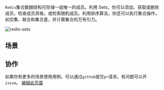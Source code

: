 `Redis`集合数据结构可存储一组唯一的成员。利用 Sets，你可以添加、获取或删除成员，检查成员资格，或检索随机成员。利用排序算法，你还可以执行集合操作，如交集、联合和集合差，并计算集合的万有引力。

![redis-sets](https://redis.com/wp-content/uploads/2019/07/data-structures-_sets.svg?&auto=webp&quality=85,75&width=800)

## 场景

## 协作

如果你有更多的场景使用用例，可以通过`github`提交`pr`请求。有问题可以开`issue`。
[编辑此页面](https://github.com/TianLiangZhou/loocode.com/blob/main/docs/redis/Redis%E5%AE%9E%E7%94%A8%E6%8C%87%E5%8D%97/%E6%9C%89%E5%BA%8F%E9%9B%86%E5%90%88%E7%AF%87.md)



